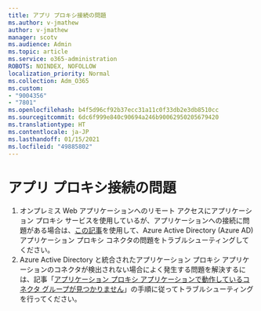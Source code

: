 ```yaml
---
title: アプリ プロキシ接続の問題
ms.author: v-jmathew
author: v-jmathew
manager: scotv
ms.audience: Admin
ms.topic: article
ms.service: o365-administration
ROBOTS: NOINDEX, NOFOLLOW
localization_priority: Normal
ms.collection: Adm_O365
ms.custom:
- "9004356"
- "7801"
ms.openlocfilehash: b4f5d96cf92b37ecc31a11c0f33db2e3db8510cc
ms.sourcegitcommit: 6dc6f999e840c90694a246b90062950205679420
ms.translationtype: HT
ms.contentlocale: ja-JP
ms.lasthandoff: 01/15/2021
ms.locfileid: "49885802"
---
```

# <a name="app-proxy-connection-issue"></a>アプリ プロキシ接続の問題

1. オンプレミス Web アプリケーションへのリモート アクセスにアプリケーション プロキシ サービスを使用しているが、アプリケーションへの接続に問題がある場合は、[この記事](https://docs.microsoft.com/azure/active-directory/manage-apps/application-proxy-debug-connectors)を使用して、Azure Active Directory (Azure AD) アプリケーション プロキシ コネクタの問題をトラブルシューティングしてください。
2. Azure Active Directory と統合されたアプリケーション プロキシ アプリケーションのコネクタが検出されない場合によく発生する問題を解決するには、記事「[アプリケーション プロキシ アプリケーションで動作しているコネクタ グループが見つかりません](https://docs.microsoft.com/azure/active-directory/application-proxy-connectivity-no-working-connector)」の手順に従ってトラブルシューティングを行ってください。
